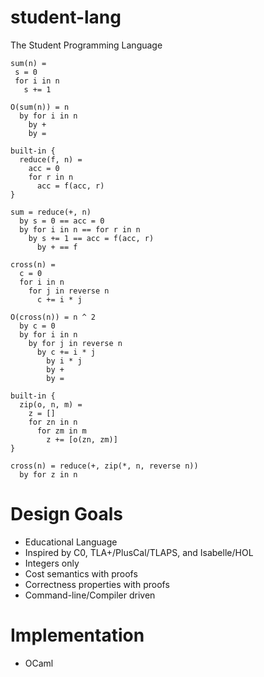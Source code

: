 # student-lang

The Student Programming Language

```
sum(n) =
 s = 0
 for i in n
   s += 1
   
O(sum(n)) = n
  by for i in n
    by +
    by =

built-in {
  reduce(f, n) =
    acc = 0
    for r in n
      acc = f(acc, r)
}

sum = reduce(+, n)
  by s = 0 == acc = 0
  by for i in n == for r in n
    by s += 1 == acc = f(acc, r)
      by + == f

cross(n) =
  c = 0
  for i in n
    for j in reverse n
      c += i * j

O(cross(n)) = n ^ 2
  by c = 0
  by for i in n 
    by for j in reverse n
      by c += i * j
        by i * j
        by +
        by =
        
built-in {
  zip(o, n, m) =
    z = []
    for zn in n
      for zm in m
        z += [o(zn, zm)]
}

cross(n) = reduce(+, zip(*, n, reverse n))
  by for z in n
```

# Design Goals

- Educational Language
- Inspired by C0, TLA+/PlusCal/TLAPS, and Isabelle/HOL
- Integers only
- Cost semantics with proofs
- Correctness properties with proofs
- Command-line/Compiler driven

# Implementation

- OCaml
